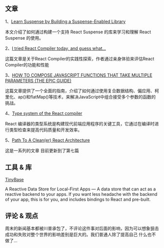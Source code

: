 ## 文章

1、[Learn Suspense by Building a Suspense-Enabled Library](https://www.bbss.dev/posts/react-learn-suspense/)

本文介绍了如何通过构建一个支持 React Suspense 的库来学习和理解 React Suspense 的使用。

2、[I tried React Compiler today, and guess what...](https://www.developerway.com/posts/i-tried-react-compiler)

这篇文章是关于React Compiler的实践性探索，作者通过亲身体验来评估React Compiler的功能和性能

3、[HOW TO COMPOSE JAVASCRIPT FUNCTIONS THAT TAKE MULTIPLE PARAMETERS (THE EPIC GUIDE)](https://jrsinclair.com/articles/2024/how-to-compose-functions-that-take-multiple-parameters-epic-guide/)

这篇文章提供了一个全面的指南，介绍了如何通过使用复合数据结构、偏应用、柯里化、ap()和flatMap()等技术，来解决JavaScript中组合接受多个参数的函数的挑战。

4、[Type system of the React compiler](https://www.recompiled.dev/blog/type-system/)

React 编译器的类型系统是构建现代前端应用程序的关键工具，它通过在编译时进行类型检查来提高代码质量和开发效率。

5、[Path To A Clean(er) React Architecture](https://profy.dev/article/react-architecture-api-client)

这是一系列的文章 目前更新到了第七篇


## 工具 & 库
[TinyBase](https://github.com/tinyplex/tinybase)

A Reactive Data Store for Local-First Apps — A data store that can act as a reactive backend to your apps. If you want less headache with the backend of your app, this is for you, and includes bindings to React and pre-built.

## 评论 & 观点

周末的新闻基本都被川普承包了，不评论这件事对后面的影响，因为可以想象狙击成功和失败对整个世界的影响差别是巨大的。我们普通人除了提高自己 什么也不做了...